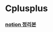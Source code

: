 # Cplusplus

### [notion 정리본](https://rapid-coyote-586.notion.site/Effective-C-45ffd268148a43b99dc5604a122dafbd)
